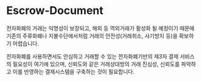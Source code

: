 # Escrow-Document

전자화폐의 거래는 익명성이 보장되고, 해외 등 역외거래가 활성화 될 예정이기 때문에 기존의 주류화폐나 지불수단에서처럼 거래의 안전성(거래취소, 사기방지 등)을 확보하기 어렵습니다.

전자화폐를 사용하면서도 안심하고 거래할 수 있는 전자화폐기반의 제3자 결제 서비스의 필요성이 여기에 있으며, 신뢰도와 같은 거래상대방의 거래 진심성, 신뢰도를 파악하고 이를 반영하는 결제시스템을 구축하는 것이 필요합니다.
